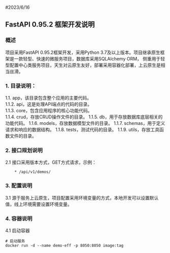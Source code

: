 #2023/6/16
## FastAPI 0.95.2 框架开发说明


### 概述
项目采用FastAPI 0.95.2框架开发，采用Python 3.7及以上版本。项目继承原生框架是一款轻型、快速的微服务项目，数据库采用SQLAlchemy ORM，
侧重用于轻型配置中心类服务项目，天生对云原生友好，部署采用容器化部署，上云原生是相当丝滑。


### 1. 目录说明：
1.1. app，该目录包含整个应用的主要代码。   
1.1.2. api，这是处理API端点的代码的目录。    
1.1.3. core，包含应用程序的核心功能代码。    
1.1.4. crud，存放CRUD操作文件的目录。 
1.1.5. db，用于存放数据库底层相关的功能代码。
1.1.6. models，存放数据模型文件的目录。
1.1.7. schemas，用于定义请求和响应的数据结构。
1.1.8. tests，测试代码的目录。
1.1.9. utils，存放工具函数文件的目录。
    

### 2. 接口规划说明   
2.1 接口采用版本方式，GET方式请求，示例：   
```shell
    * /api/v1/demos/
```


### 3. 配置说明   
3.1 源于服务上云原生，项目配置采用环境变量的方式，本地开发可以设置默认值，线上环境需要设置环境变量。


### 4. 容器说明   
4.1 启动容器   
```shell
# 启动服务
docker run -d --name demo-eff -p 8050:8050 image:tag
```
